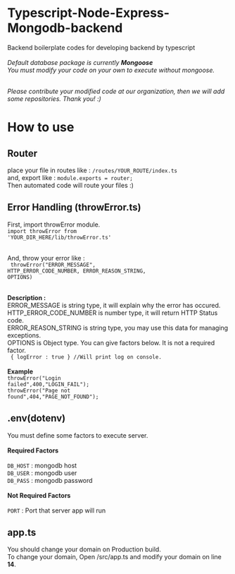 # Typescript-Node-Express-Mongodb-backend
Backend boilerplate codes for developing backend by typescript<br/><br/>
<i>Default database package is currently <b>Mongoose</b><br/>
You must modify your code on your own to execute without mongoose.<br/><br/>

Please contribute your modified code at our organization, then we will add some repositories. Thank you! :)
</i>

# How to use
## Router
place your file in routes like :
<code>/routes/YOUR_ROUTE/index.ts</code><br/>
and, export like : <code>module.exports = router;</code><br/>
Then automated code will route your files :)

## Error Handling (throwError.ts)
First, import throwError module.<br/>
<code>import throwError from 'YOUR_DIR_HERE/lib/throwError.ts'</code><br/><br/>

And, throw your error like : <br/>
<code> throwError("ERROR_MESSAGE", HTTP_ERROR_CODE_NUMBER, ERROR_REASON_STRING, OPTIONS)</code><br/><br/>

<b>Description : </b><br/>
ERROR_MESSAGE is string type, it will explain why the error has occured.<br/>
HTTP_ERROR_CODE_NUMBER is number type, it will return HTTP Status code.<br/>
ERROR_REASON_STRING is string type, you may use this data for managing exceptions.<br/>
OPTIONS is Object type. You can give factors below. It is not a required factor.<br/>
<code>
{ 
  logError : true 
} //Will print log on console.
</code>
<br/>
<b>Example</b><br/>
<code>throwError("Login failed",400,"LOGIN_FAIL");</code><br/>
<code>throwError("Page not found",404,"PAGE_NOT_FOUND");</code>

## .env(dotenv)
You must define some factors to execute server.<br/><br/>
<b>Required Factors</b><br/><br/>
<code>DB_HOST</code> : mongodb host<br/>
<code>DB_USER</code> : mongodb user<br/>
<code>DB_PASS</code> : mongodb password<br/><br/>
<b>Not Required Factors</b><br/><br/>
<code>PORT</code> : Port that server app will run

## app.ts
You should change your domain on Production build.<br/>
To change your domain, Open /src/app.ts and modify your domain on line <b>14</b>.
